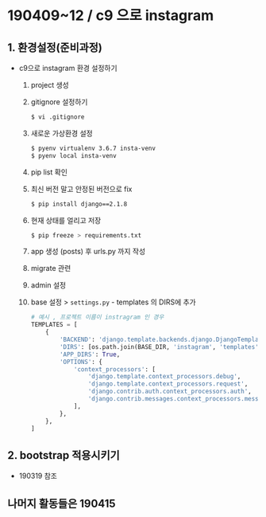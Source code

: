 # 190409~12 / c9 으로 instagram

## 1. 환경설정(준비과정)

- c9으로 instagram 환경 설정하기

  1. project 생성

  2. gitignore 설정하기

     ```bash
     $ vi .gitignore
     ```

  3. 새로운 가상환경 설정

     ```bash
     $ pyenv virtualenv 3.6.7 insta-venv
     $ pyenv local insta-venv
     ```

  4. pip list 확인

  5. 최신 버전 말고 안정된 버전으로 fix

     ```bash
     $ pip install django==2.1.8
     ```

  6. 현재 상태를 얼리고 저장

     ```bash
     $ pip freeze > requirements.txt
     ```

  7. app 생성 (posts) 후 urls.py 까지 작성

  8. migrate 관련

  9. admin 설정

  10. base 설정 > `settings.py` - templates 의 DIRS에 추가

      ```python
      # 예시 , 프로젝트 이름이 instragram 인 경우
      TEMPLATES = [
          {
              'BACKEND': 'django.template.backends.django.DjangoTemplates',
              'DIRS': [os.path.join(BASE_DIR, 'instagram', 'templates')], # 이거 해줘야 한다!!!!
              'APP_DIRS': True,
              'OPTIONS': {
                  'context_processors': [
                      'django.template.context_processors.debug',
                      'django.template.context_processors.request',
                      'django.contrib.auth.context_processors.auth',
                      'django.contrib.messages.context_processors.messages',
                  ],
              },
          },
      ]
      ```



## 2. bootstrap 적용시키기

- 190319 참조



## 나머지 활동들은 190415